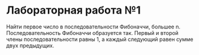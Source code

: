 # Лабораторная работа №1
Найти первое число в последовательности Фибоначчи, большее n. Последовательность Фибоначчи образуется так. Первый и второй члены последовательности равны 1, а каждый следующий равен сумме двух предыдущих.
